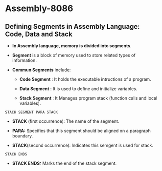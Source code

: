 # Assembly-8086
## Defining Segments in Assembly Language: Code, Data and Stack 

- **In Assembly language, memory is divided into segments**.
  
- **Segment** is a block of memory used to store related types of information.
  
- **Commun Segments** include: 
	- **Code Segment** : It holds the executable intructions of a program.
    
	- **Data Segment** : It is used to define and initialize variables.  
	- **Stack Segment** : It Manages program stack (function calls and local variables).  
 
```assembly
STACK SEGMENT PARA STACK
```

- **STACK** (first occurrence): The name of the segment.
  
- **PARA:** Specifies that this segment should be aligned on a paragraph boundary.
- **STACK**(second occurrence): Indicates this semgent is used for stack.

```assembly
STACK ENDS
```
- **STACK ENDS:** Marks the end of the stack segment. 
